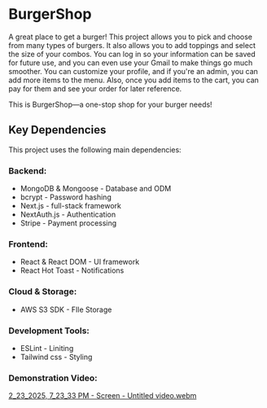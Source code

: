 # BurgerShop
A great place to get a burger! This project allows you to pick and choose from many 
types of burgers. It also allows you to add toppings and select the size of your combos.
You can log in so your information can be saved for future use, and you can even use 
your Gmail to make things go much smoother. You can customize your profile, and if you're
an admin, you can add more items to the menu. Also, once you add items to the cart, you 
can pay for them and see your order for later reference.

This is BurgerShop—a one-stop shop for your burger needs!

## Key Dependencies  
This project uses the following main dependencies:

### Backend:
- MongoDB & Mongoose - Database and ODM
- bcrypt - Password hashing
- Next.js - full-stack framework
- NextAuth.js - Authentication
- Stripe - Payment processing

### Frontend:
- React & React DOM - UI framework
- React Hot Toast - Notifications

### Cloud & Storage:
- AWS S3 SDK - FIle Storage

### Development Tools:
- ESLint - Liniting
- Tailwind css - Styling

### Demonstration Video:

[2_23_2025, 7_23_33 PM - Screen - Untitled video.webm](https://github.com/user-attachments/assets/301cf26d-86a3-4c07-8c05-483ae87d5ec2)


